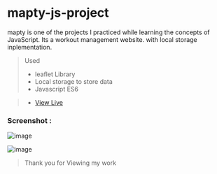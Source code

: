 # mapty-js-project
mapty is one of the projects I practiced while learning the concepts of JavaScript. Its a workout management website. with local storage inplementation.

> Used
> - leaflet Library
> - Local storage to store data
> - Javascript ES6

> - [View Live](https://mapty-pract.netlify.app/)

### Screenshot : 

![image](https://github.com/Void-Monarch/mapty-js-project/assets/102967317/4a443704-008b-4faa-914c-e00b47a15484)

![image](https://github.com/Void-Monarch/mapty-js-project/assets/102967317/7fb3087b-3d8a-4f6d-be07-34d4b9d6b4fc)

> Thank you for Viewing my work
